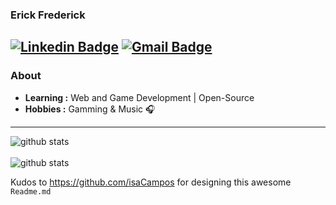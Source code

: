 ### Erick Frederick
[![Linkedin Badge](https://img.shields.io/badge/-Erick_Frederick-blue?style=flat-square&logo=Linkedin&logoColor=white&link=https://www.linkedin.com/in/erick-frederick-c/?locale=en_US)](https://www.linkedin.com/in/erick-frederick-c/) [![Gmail Badge](https://img.shields.io/badge/-contact@erickfrederick.com-c14438?style=flat-square&logo=Gmail&logoColor=white&link=mailto:contact@erickfrederick.com)](mailto:contact@erickfrederick.com)
---------------------------------------------------------------------------------------------------------------------------------------------------------------------------------
### About

-  **Learning :** Web and Game Development | Open-Source
-  **Hobbies :** Gamming & Music :headphones:
---------------------------------------------------------------------------------------------------------------------------------------------------------------------------------

![github stats](https://github-readme-stats.vercel.app/api?username=pepeien&show_icons=true&theme=tokyonight)
<br></br>
![github stats](https://github-readme-stats.anuraghazra1.vercel.app/api/top-langs/?username=pepeien&layout=compact&show_icons=true&theme=tokyonight)

Kudos to https://github.com/isaCampos for designing this awesome `Readme.md`
